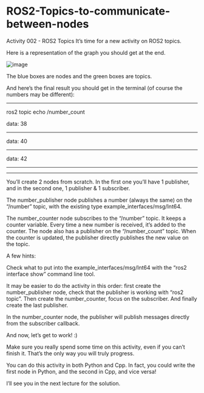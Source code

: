 # ROS2-Topics-to-communicate-between-nodes

Activity 002 - ROS2 Topics
It’s time for a new activity on ROS2 topics.

Here is a representation of the graph you should get at the end.

![image](https://github.com/promit7473/ROS2-Topics-to-communicate-between-nodes/assets/108547743/349fc13b-225a-4179-8392-bbd07b720aea)



The blue boxes are nodes and the green boxes are topics.

And here’s the final result you should get in the terminal (of course the numbers may be different):



__________________________________________

ros2 topic echo /number_count

data: 38

---

data: 40

---

data: 42

---



__________________________________________



You’ll create 2 nodes from scratch. In the first one you’ll have 1 publisher, and in the second one, 1 publisher & 1 subscriber.

The number_publisher node publishes a number (always the same) on the “/number” topic, with the existing type example_interfaces/msg/Int64.

The number_counter node subscribes to the “/number” topic. It keeps a counter variable. Every time a new number is received, it’s added to the counter. The node also has a publisher on the “/number_count” topic. When the counter is updated, the publisher directly publishes the new value on the topic.

A few hints:

Check what to put into the example_interfaces/msg/Int64 with the “ros2 interface show” command line tool.

It may be easier to do the activity in this order: first create the number_publisher node, check that the publisher is working with “ros2 topic”. Then create the number_counter, focus on the subscriber. And finally create the last publisher.

In the number_counter node, the publisher will publish messages directly from the subscriber callback.

And now, let’s get to work! :)

Make sure you really spend some time on this activity, even if you can’t finish it. That’s the only way you will truly progress.

You can do this activity in both Python and Cpp. In fact, you could write the first node in Python, and the second in Cpp, and vice versa!

I’ll see you in the next lecture for the solution.
